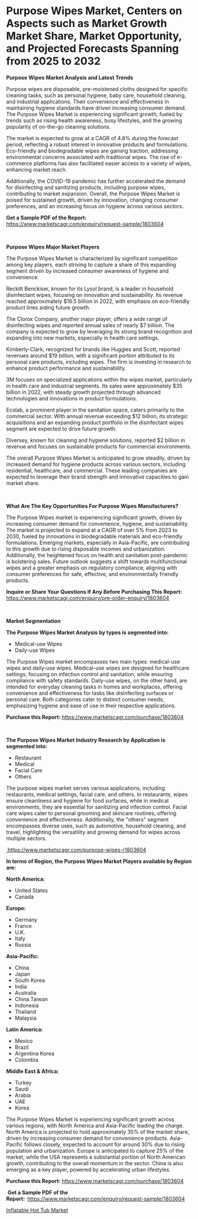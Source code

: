 <p><h1>Purpose Wipes Market, Centers on Aspects such as Market Growth Market Share, Market Opportunity, and Projected Forecasts Spanning from 2025 to 2032</h1></p><p><strong>Purpose Wipes Market Analysis and Latest Trends</strong></p>
<p><p>Purpose wipes are disposable, pre-moistened cloths designed for specific cleaning tasks, such as personal hygiene, baby care, household cleaning, and industrial applications. Their convenience and effectiveness in maintaining hygiene standards have driven increasing consumer demand. The Purpose Wipes Market is experiencing significant growth, fueled by trends such as rising health awareness, busy lifestyles, and the growing popularity of on-the-go cleaning solutions.</p><p>The market is expected to grow at a CAGR of 4.8% during the forecast period, reflecting a robust interest in innovative products and formulations. Eco-friendly and biodegradable wipes are gaining traction, addressing environmental concerns associated with traditional wipes. The rise of e-commerce platforms has also facilitated easier access to a variety of wipes, enhancing market reach.</p><p>Additionally, the COVID-19 pandemic has further accelerated the demand for disinfecting and sanitizing products, including purpose wipes, contributing to market expansion. Overall, the Purpose Wipes Market is poised for sustained growth, driven by innovation, changing consumer preferences, and an increasing focus on hygiene across various sectors.</p></p>
<p><strong>Get a Sample PDF of the Report:&nbsp;</strong> <a href="https://www.marketscagr.com/enquiry/request-sample/1803604?utm_campaign=2756&utm_medium=2&utm_source=Github&utm_content=ia&utm_term=04042025&utm_id=purpose-wipes">https://www.marketscagr.com/enquiry/request-sample/1803604</a></p>
<p>&nbsp;</p>
<p><strong>Purpose Wipes Major Market Players</strong></p>
<p><p>The Purpose Wipes Market is characterized by significant competition among key players, each striving to capture a share of this expanding segment driven by increased consumer awareness of hygiene and convenience. </p><p>Reckitt Benckiser, known for its Lysol brand, is a leader in household disinfectant wipes, focusing on innovation and sustainability. Its revenue reached approximately $16.5 billion in 2022, with emphasis on eco-friendly product lines aiding future growth.</p><p>The Clorox Company, another major player, offers a wide range of disinfecting wipes and reported annual sales of nearly $7 billion. The company is expected to grow by leveraging its strong brand recognition and expanding into new markets, especially in health care settings.</p><p>Kimberly-Clark, recognized for brands like Huggies and Scott, reported revenues around $19 billion, with a significant portion attributed to its personal care products, including wipes. The firm is investing in research to enhance product performance and sustainability.</p><p>3M focuses on specialized applications within the wipes market, particularly in health care and industrial segments. Its sales were approximately $35 billion in 2022, with steady growth projected through advanced technologies and innovations in product formulations.</p><p>Ecolab, a prominent player in the sanitation space, caters primarily to the commercial sector. With annual revenue exceeding $12 billion, its strategic acquisitions and an expanding product portfolio in the disinfectant wipes segment are expected to drive future growth.</p><p>Diversey, known for cleaning and hygiene solutions, reported $2 billion in revenue and focuses on sustainable products for commercial environments. </p><p>The overall Purpose Wipes Market is anticipated to grow steadily, driven by increased demand for hygiene products across various sectors, including residential, healthcare, and commercial. These leading companies are expected to leverage their brand strength and innovative capacities to gain market share.</p></p>
<p>&nbsp;</p>
<p><strong>What Are The Key Opportunities For Purpose Wipes Manufacturers?</strong></p>
<p><p>The Purpose Wipes market is experiencing significant growth, driven by increasing consumer demand for convenience, hygiene, and sustainability. The market is projected to expand at a CAGR of over 5% from 2023 to 2030, fueled by innovations in biodegradable materials and eco-friendly formulations. Emerging markets, especially in Asia-Pacific, are contributing to this growth due to rising disposable incomes and urbanization. Additionally, the heightened focus on health and sanitation post-pandemic is bolstering sales. Future outlook suggests a shift towards multifunctional wipes and a greater emphasis on regulatory compliance, aligning with consumer preferences for safe, effective, and environmentally friendly products.</p></p>
<p><strong>Inquire or Share Your Questions If Any Before Purchasing This Report:</strong> <a href="https://www.marketscagr.com/enquiry/pre-order-enquiry/1803604?utm_campaign=2756&utm_medium=2&utm_source=Github&utm_content=ia&utm_term=04042025&utm_id=purpose-wipes">https://www.marketscagr.com/enquiry/pre-order-enquiry/1803604</a></p>
<p>&nbsp;</p>
<p><strong>Market Segmentation</strong></p>
<p><strong>The Purpose Wipes Market Analysis by types is segmented into:</strong></p>
<p><ul><li>Medical-use Wipes</li><li>Daily-use Wipes</li></ul></p>
<p><p>The Purpose Wipes market encompasses two main types: medical-use wipes and daily-use wipes. Medical-use wipes are designed for healthcare settings, focusing on infection control and sanitation, while ensuring compliance with safety standards. Daily-use wipes, on the other hand, are intended for everyday cleaning tasks in homes and workplaces, offering convenience and effectiveness for tasks like disinfecting surfaces or personal care. Both categories cater to distinct consumer needs, emphasizing hygiene and ease of use in their respective applications.</p></p>
<p><strong>Purchase this Report:&nbsp;</strong><a href="https://www.marketscagr.com/purchase/1803604?utm_campaign=2756&utm_medium=2&utm_source=Github&utm_content=ia&utm_term=04042025&utm_id=purpose-wipes">https://www.marketscagr.com/purchase/1803604</a></p>
<p>&nbsp;</p>
<p><strong>The Purpose Wipes Market Industry Research by Application is segmented into:</strong></p>
<p><ul><li>Restaurant</li><li>Medical</li><li>Facial Care</li><li>Others</li></ul></p>
<p><p>The purpose wipes market serves various applications, including restaurants, medical settings, facial care, and others. In restaurants, wipes ensure cleanliness and hygiene for food surfaces, while in medical environments, they are essential for sanitizing and infection control. Facial care wipes cater to personal grooming and skincare routines, offering convenience and effectiveness. Additionally, the "others" segment encompasses diverse uses, such as automotive, household cleaning, and travel, highlighting the versatility and growing demand for wipes across multiple sectors.</p></p>
<p><a href="https://www.marketscagr.com/purpose-wipes-r1803604?utm_campaign=2756&utm_medium=2&utm_source=Github&utm_content=ia&utm_term=04042025&utm_id=purpose-wipes">&nbsp;https://www.marketscagr.com/purpose-wipes-r1803604</a></p>
<p><strong>In terms of Region, the Purpose Wipes Market Players available by Region are:</strong></p>
<p>
    <p> <strong> North America: </strong>
        <ul>
            <li>United States</li>
            <li>Canada</li>
        </ul>
        </p> 
    <p> <strong> Europe: </strong>
        <ul>
            <li>Germany</li>
            <li>France</li>
            <li>U.K.</li>
            <li>Italy</li>
            <li>Russia</li>
        </ul>
        </p> 
    <p> <strong> Asia-Pacific: </strong>
        <ul>
            <li>China</li>
            <li>Japan</li>
            <li>South Korea</li>
            <li>India</li>
            <li>Australia</li>
            <li>China Taiwan</li>
            <li>Indonesia</li>
            <li>Thailand</li>
            <li>Malaysia</li>
        </ul>
        </p> 
    <p> <strong> Latin America: </strong>
        <ul>
            <li>Mexico</li>
            <li>Brazil</li>
            <li>Argentina Korea</li>
            <li>Colombia</li>
        </ul>
        </p> 
    <p> <strong> Middle East & Africa: </strong>
        <ul>
            <li>Turkey</li>
            <li>Saudi</li>
            <li>Arabia</li>
            <li>UAE</li>
            <li>Korea</li>
        </ul>
    </p>
    </p>
<p><p>The Purpose Wipes Market is experiencing significant growth across various regions, with North America and Asia-Pacific leading the charge. North America is projected to hold approximately 35% of the market share, driven by increasing consumer demand for convenience products. Asia-Pacific follows closely, expected to account for around 30% due to rising population and urbanization. Europe is anticipated to capture 25% of the market, while the USA represents a substantial portion of North American growth, contributing to the overall momentum in the sector. China is also emerging as a key player, powered by accelerating urban lifestyles.</p></p>
<p><strong>Purchase this Report: </strong><a href="https://www.marketscagr.com/purchase/1803604?utm_campaign=2756&utm_medium=2&utm_source=Github&utm_content=ia&utm_term=04042025&utm_id=purpose-wipes">https://www.marketscagr.com/purchase/1803604</a></p>
<p>&nbsp;<strong>Get a Sample PDF of the Report:&nbsp;&nbsp;</strong><a href="https://www.marketscagr.com/enquiry/request-sample/1803604?utm_campaign=2756&utm_medium=2&utm_source=Github&utm_content=ia&utm_term=04042025&utm_id=purpose-wipes">https://www.marketscagr.com/enquiry/request-sample/1803604</a></p>
<p><strong></strong></p>
<p><p><a href="https://github.com/osbornrdaflalo/Market-Research-Report-List-1/blob/main/inflatable-hot-tub-market.md?utm_campaign=2756&utm_medium=2&utm_source=Github&utm_content=ia&utm_term=04042025&utm_id=purpose-wipes">Inflatable Hot Tub Market</a></p></p>